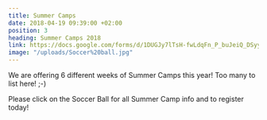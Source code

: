 ```yaml
---
title: Summer Camps
date: 2018-04-19 09:39:00 +02:00
position: 3
heading: Summer Camps 2018
link: https://docs.google.com/forms/d/1DUGJy7lTsH-fwLdqFn_P_buJeiQ_DSyy1acaaOkCyvs/edit
image: "/uploads/Soccer%20ball.jpg"
---
```


We are offering 6 different weeks of Summer Camps this year! Too many to list here! ;-)

Please click on the Soccer Ball for all Summer Camp info and to register today!